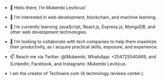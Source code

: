 - 👋 Hello there, I’m Mukembi Leviticus!
- 👀 I’m interested in web development, blockchain, and machine learning.
- 🌱 I’m currently learning JavaScript, React.js, Express.js, MongoDB, and other web development technologies.
- 💞️ I’m looking to collaborate with tech companies to help them maximize their productivity, as I acquire practical skills, exposure, and experience.
- 📫 Reach me via Twitter: @lMukembi, WhatsApp: +254725540469, and (LinkedIn, Facebook, and Instagram): Mukembi Leviticus.


- I am the creator of Technaire.com (A technology reviews center.).
